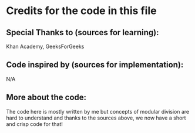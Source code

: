 # Credits for the code in this file

## Special Thanks to (sources for learning): 
Khan Academy, GeeksForGeeks

## Code inspired by (sources for implementation):
N/A

## More about the code:
The code here is mostly written by me but concepts of modular division are hard to understand and thanks to the sources above, we now have a short and crisp code for that!
